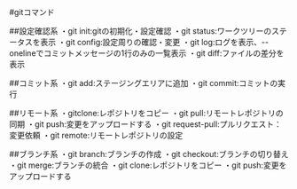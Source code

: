 #gitコマンド

##設定確認系
・git init:gitの初期化・設定確認
・git status:ワークツリーのステータスを表示
・git config:設定周りの確認・変更
・git log:ログを表示、--onelineでコミットメッセージの1行のみの一覧表示
・git diff:ファイルの差分を表示

##コミット系
・git add:ステージングエリアに追加
・git commit:コミットの実行

##リモート系
・gitclone:レポジトリをコピー
・git pull:リモートレポジトリの同期
・git push:変更をアップロードする
・git request-pull:プルリクエスト：変更依頼
・git remote:リモートレポジトリの設定

##ブランチ系
・git branch:ブランチの作成
・git checkout:ブランチの切り替え
・git merge:ブランチの統合
・git clone:レポジトリをコピー
・git push:変更をアップロードする